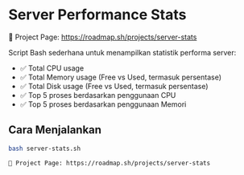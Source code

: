 # Server Performance Stats

🔗 Project Page: https://roadmap.sh/projects/server-stats

Script Bash sederhana untuk menampilkan statistik performa server:

- ✅ Total CPU usage
- ✅ Total Memory usage (Free vs Used, termasuk persentase)
- ✅ Total Disk usage (Free vs Used, termasuk persentase)
- ✅ Top 5 proses berdasarkan penggunaan CPU
- ✅ Top 5 proses berdasarkan penggunaan Memori

## Cara Menjalankan

```bash
bash server-stats.sh

🔗 Project Page: https://roadmap.sh/projects/server-stats
